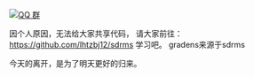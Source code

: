 [![QQ 群](https://img.shields.io/badge/QQ%E7%BE%A4-202196300-orange.svg)](https://jq.qq.com/?_wv=1027&k=5QFXX0k)

因个人原因，无法给大家共享代码，
请大家前往：
https://github.com/lhtzbj12/sdrms 
学习吧。
gradens来源于sdrms

今天的离开，是为了明天更好的归来。